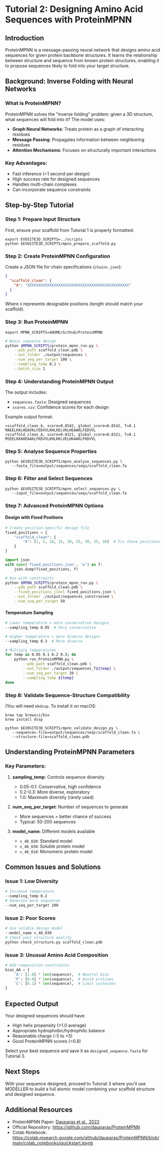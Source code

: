 # Tutorial 2: Designing Amino Acid Sequences with ProteinMPNN

## Introduction

ProteinMPNN is a message-passing neural network that designs amino acid sequences for given protein
backbone structures. It learns the relationship between structure and sequence from known protein
structures, enabling it to propose sequences likely to fold into your target structure.

## Background: Inverse Folding with Neural Networks

### What is ProteinMPNN?

ProteinMPNN solves the "inverse folding" problem: given a 3D structure, what sequences will fold
into it? The model uses:

- **Graph Neural Networks**: Treats protein as a graph of interacting residues
- **Message Passing**: Propagates information between neighboring residues
- **Attention Mechanisms**: Focuses on structurally important interactions

### Key Advantages:

- Fast inference (~1 second per design)
- High success rate for designed sequences
- Handles multi-chain complexes
- Can incorporate sequence constraints

## Step-by-Step Tutorial

### Step 1: Prepare Input Structure

First, ensure your scaffold from Tutorial 1 is properly formatted:

```shell
export EVOSITE3D_SCRIPTS=../scripts
python $EVOSITE3D_SCRIPTS/mpnn_prepare_scaffold.py
```

### Step 2: Create ProteinMPNN Configuration

Create a JSON file for chain specifications (`chains.json`):

```json
{
  "scaffold_clean": {
    "A": "XXXXXXXXXXXXXXXXXXXXXXXXXXXXXXXXXXXXXXXXXXXXXX"
  }
}
```

Where `X` represents designable positions (length should match your scaffold).

### Step 3: Run ProteinMPNN

```shell
export MPNN_SCRIPTS=$HOME/Github/ProteinMPNN
```

```bash
# Basic sequence design
python $MPNN_SCRIPTS/protein_mpnn_run.py \
    --pdb_path scaffold_clean.pdb \
    --out_folder ./output/sequences \
    --num_seq_per_target 100 \
    --sampling_temp 0.1 \
    --batch_size 1
```

### Step 4: Understanding ProteinMPNN Output

The output includes:

- `sequences.fasta`: Designed sequences
- `scores.csv`: Confidence scores for each design

Example output format:

```
>scaffold_clean_A, score=0.8542, global_score=0.8542, T=0.1
MAEELKKLHEAVKLFEDVVLKHLKELVKLHEAAKLFEDVVL
>scaffold_clean_A, score=0.8321, global_score=0.8321, T=0.1
MSEELKKAHEAAKLFKDVVLKHLKKLVELHKAAKLFKDVVL
```

### Step 5: Analyse Sequence Properties

```shell
python $EVOSITE3D_SCRIPTS/mpnn_analyse_sequences.py \
   --fasta_file=output/sequences/seqs/scaffold_clean.fa

```

### Step 6: Filter and Select Sequences

```shell
python $EVOSITE3D_SCRIPTS/mpnn_select_sequences.py \
   --input_file=output/sequences/seqs/scaffold_clean.fa
```

### Step 7: Advanced ProteinMPNN Options

#### Design with Fixed Positions

```python
# Create position-specific design file
fixed_positions = {
    "scaffold_clean": {
        "A": [1, 5, 10, 15, 20, 25, 30, 35, 40]  # Fix these positions
    }
}

import json
with open('fixed_positions.json', 'w') as f:
    json.dump(fixed_positions, f)
```

```bash
# Run with constraints
python $MPNN_SCRIPTS/protein_mpnn_run.py \
    --pdb_path scaffold_clean.pdb \
    --fixed_positions_jsonl fixed_positions.json \
    --out_folder ./output/sequences_constrained \
    --num_seq_per_target 50
```

#### Temperature Sampling

```bash
# Lower temperature = more conservative designs
--sampling_temp 0.05  # Very conservative

# Higher temperature = more diverse designs
--sampling_temp 0.3  # More diverse

# Multiple temperatures
for temp in 0.05 0.1 0.2 0.3; do
    python run_ProteinMPNN.py \
        --pdb_path scaffold_clean.pdb \
        --out_folder ./output/sequences_T${temp} \
        --num_seq_per_target 20 \
        --sampling_temp ${temp}
done
```

### Step 8: Validate Sequence-Structure Compatibility

(You will need `mkdssp`. To install it on macOS:

```shell
brew tap brewsci/bio
brew install dssp
```

```shell
python $EVOSITE3D_SCRIPTS/mpnn_validate_design.py \
   --sequences-file=output/sequences/seqs/scaffold_clean.fa \
   --structure-file=scaffold_clean.pdb
```

## Understanding ProteinMPNN Parameters

### Key Parameters:

1. **sampling_temp**: Controls sequence diversity

   - 0.05-0.1: Conservative, high confidence
   - 0.2-0.3: More diverse, exploratory
   - 1.0: Maximum diversity (rarely used)

2. **num_seq_per_target**: Number of sequences to generate

   - More sequences = better chance of success
   - Typical: 50-200 sequences

3. **model_name**: Different models available
   - `v_48_020`: Standard model
   - `v_48_030`: Soluble protein model
   - `v_48_010`: Monomeric protein model

## Common Issues and Solutions

### Issue 1: Low Diversity

```bash
# Increase temperature
--sampling_temp 0.2
# Generate more sequences
--num_seq_per_target 200
```

### Issue 2: Poor Scores

```bash
# Use soluble design model
--model_name v_48_030
# Check your structure quality
python check_structure.py scaffold_clean.pdb
```

### Issue 3: Unusual Amino Acid Composition

```python
# Add composition constraints
bias_AA = {
    'A': [1.0] * len(sequence),  # Neutral bias
    'P': [0.0] * len(sequence),  # Avoid prolines
    'C': [0.1] * len(sequence),  # Limit cysteines
}
```

## Expected Output

Your designed sequences should have:

- High helix propensity (>1.0 average)
- Appropriate hydrophobic/hydrophilic balance
- Reasonable charge (-5 to +5)
- Good ProteinMPNN scores (>0.8)

Select your best sequence and save it as `designed_sequence.fasta` for Tutorial 3.

## Next Steps

With your sequence designed, proceed to Tutorial 3 where you'll use MODELLER to build a full atomic
model combining your scaffold structure and designed sequence.

## Additional Resources

- ProteinMPNN Paper: [Dauparas et al., 2022](https://www.science.org/doi/10.1126/science.add2187)
- Official Repository: https://github.com/dauparas/ProteinMPNN
- Colab Notebook:
  https://colab.research.google.com/github/dauparas/ProteinMPNN/blob/main/colab_notebooks/quickstart.ipynb
